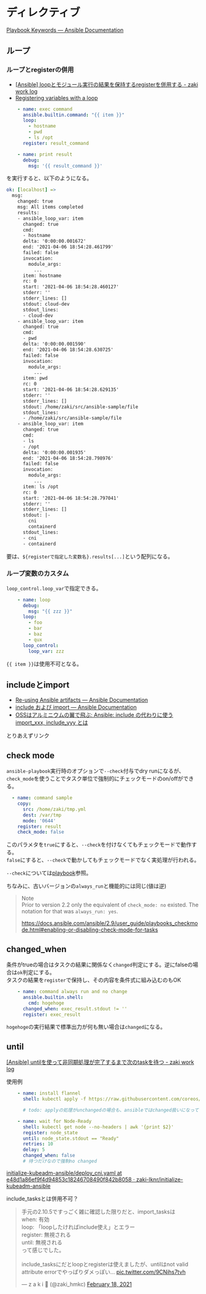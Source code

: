 # ディレクティブ

[Playbook Keywords — Ansible Documentation](https://docs.ansible.com/ansible/latest/reference_appendices/playbooks_keywords.html)

## ループ

### ループとregisterの併用

- [[Ansible] loopとモジュール実行の結果を保持するregisterを併用する - zaki work log](https://zaki-hmkc.hatenablog.com/entry/2021/04/06/190124)
- [Registering variables with a loop](https://docs.ansible.com/ansible/latest/user_guide/playbooks_loops.html#registering-variables-with-a-loop)

```yaml
    - name: exec command
      ansible.builtin.command: "{{ item }}"
      loop:
        - hostname
        - pwd
        - ls /opt
      register: result_command

    - name: print result
      debug:
        msg: '{{ result_command }}'
```

を実行すると、以下のようになる。

```yaml
ok: [localhost] => 
  msg:
    changed: true
    msg: All items completed
    results:
    - ansible_loop_var: item
      changed: true
      cmd:
      - hostname
      delta: '0:00:00.001672'
      end: '2021-04-06 18:54:28.461799'
      failed: false
      invocation:
        module_args:
          ...
      item: hostname
      rc: 0
      start: '2021-04-06 18:54:28.460127'
      stderr: ''
      stderr_lines: []
      stdout: cloud-dev
      stdout_lines:
      - cloud-dev
    - ansible_loop_var: item
      changed: true
      cmd:
      - pwd
      delta: '0:00:00.001590'
      end: '2021-04-06 18:54:28.630725'
      failed: false
      invocation:
        module_args:
          ...
      item: pwd
      rc: 0
      start: '2021-04-06 18:54:28.629135'
      stderr: ''
      stderr_lines: []
      stdout: /home/zaki/src/ansible-sample/file
      stdout_lines:
      - /home/zaki/src/ansible-sample/file
    - ansible_loop_var: item
      changed: true
      cmd:
      - ls
      - /opt
      delta: '0:00:00.001935'
      end: '2021-04-06 18:54:28.798976'
      failed: false
      invocation:
        module_args:
          ...
      item: ls /opt
      rc: 0
      start: '2021-04-06 18:54:28.797041'
      stderr: ''
      stderr_lines: []
      stdout: |-
        cni
        containerd
      stdout_lines:
      - cni
      - containerd
```

要は、`${registerで指定した変数名}.results[...]`という配列になる。

### ループ変数のカスタム

`loop_control.loop_var`で指定できる。

```yaml
    - name: loop
      debug:
        msg: "{{ zzz }}"
      loop:
        - foo
        - bar
        - baz
        - qux
      loop_control:
        loop_var: zzz
```

`{{ item }}`は使用不可となる。

## includeとimport

- [Re-using Ansible artifacts — Ansible Documentation](https://docs.ansible.com/ansible/latest/user_guide/playbooks_reuse.html)
- [include および import — Ansible Documentation](https://docs.ansible.com/ansible/2.9_ja/user_guide/playbooks_reuse_includes.html)
- [OSSはアルミニウムの翼で飛ぶ: Ansible: include の代わりに使う import_xxx, include_yyy とは](http://aikotobaha.blogspot.com/2017/12/ansible-include-importxxx-includeyyy.html)

とりあえずリンク

## check mode

`ansible-playbook`実行時のオプションで`--check`付与でdry runになるが、`check_mode`を使うことでタスク単位で強制的にチェックモードのon/offができる。

```yaml
  - name: command sample
    copy:
      src: /home/zaki/tmp.yml
      dest: /var/tmp
      mode: '0644'
    register: result
    check_mode: false
```

このパラメタを`true`にすると、`--check`を付けなくてもチェックモードで動作する。  
`false`にすると、`--check`で動かしてもチェックモードでなく実処理が行われる。

`--check`については[playbook](/Ansible/playbook/#-check)参照。

ちなみに、古いバージョンの`always_run`と機能的には同じ(値は逆)  

> Note  
> Prior to version 2.2 only the equivalent of `check_mode: no` existed. The notation for that was `always_run: yes`.
>
> <https://docs.ansible.com/ansible/2.9/user_guide/playbooks_checkmode.html#enabling-or-disabling-check-mode-for-tasks>

## changed_when

条件がtrueの場合はタスクの結果に関係なく`changed`判定にする。逆にfalseの場合は`ok`判定にする。  
タスクの結果を`register`で保持し、その内容を条件式に組み込むのもOK

```yaml
    - name: command always run and no change
      ansible.builtin.shell:
        cmd: hogehoge
      changed_when: exec_result.stdout != ''
      register: exec_result
```

`hogehoge`の実行結果で標準出力が何も無い場合は`changed`になる。

## until

[[Ansible] untilを使って非同期処理が完了するまで次のtaskを待つ - zaki work log](https://zaki-hmkc.hatenablog.com/entry/2020/04/08/075732)

使用例

```yaml
    - name: install flannel
      shell: kubectl apply -f https://raw.githubusercontent.com/coreos/flannel/2140ac876ef134e0ed5af15c65e414cf26827915/Documentation/kube-flannel.yml

      # todo: applyの処理がunchangedの場合も、ansibleではchanged扱いになっている

    - name: wait for Node-Ready
      shell: kubectl get node --no-headers | awk '{print $2}'
      register: node_state
      until: node_state.stdout == "Ready"
      retries: 10
      delay: 5
      changed_when: false
      # 待つだけなので強制no changed
```

[initialize-kubeadm-ansible/deploy_cni.yaml at e48d1a86ef9f4d94853c18246708490f842b8058 · zaki-lknr/initialize-kubeadm-ansible](https://github.com/zaki-lknr/initialize-kubeadm-ansible/blob/e48d1a86ef9f4d94853c18246708490f842b8058/playbooks/deploy_cni.yaml#L13-L15)

include_tasksとは併用不可？

<blockquote class="twitter-tweet"><p lang="ja" dir="ltr">手元の2.10.5ですっごく雑に確認した限りだと、import_tasksは<br>when: 有効<br>loop: 「loopしたければinclude使え」とエラー<br>register: 無視される<br>until: 無視される<br>って感じでした。<br><br>include_tasksにだとloopとregisterは使えましたが、untilはnot valid attribute errorでやっぱりダメっぽい… <a href="https://t.co/9CNihs7tvh">pic.twitter.com/9CNihs7tvh</a></p>&mdash; z a k i 🌈 (@zaki_hmkc) <a href="https://twitter.com/zaki_hmkc/status/1362424065554751490?ref_src=twsrc%5Etfw">February 18, 2021</a></blockquote> <script async src="https://platform.twitter.com/widgets.js" charset="utf-8"></script>
